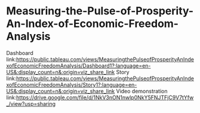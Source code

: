# Measuring-the-Pulse-of-Prosperity-An-Index-of-Economic-Freedom-Analysis


Dashboard link:https://public.tableau.com/views/MeasuringthePulseofProsperityAnIndexofEconomicFreedomAnalysis/Dashboard1?:language=en-US&:display_count=n&:origin=viz_share_link
Story link:https://public.tableau.com/views/MeasuringthePulseofProsperityAnIndexofEconomicFreedomAnalysis/Story1?:language=en-US&:display_count=n&:origin=viz_share_link
Video demonstration link:https://drive.google.com/file/d/1NkV3nON1nwlp0NkY5FNJTFjC9V7tYfw_/view?usp=sharing
